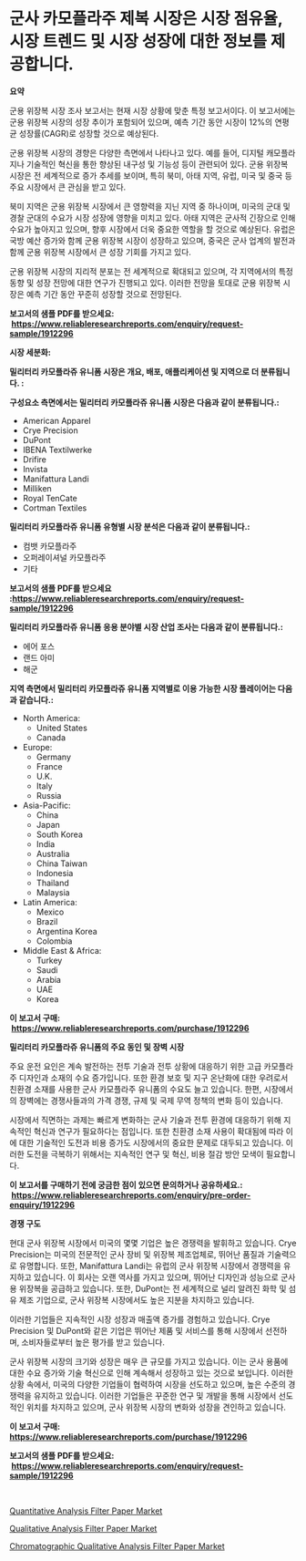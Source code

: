 <p><h1>군사 카모플라주 제복 시장은 시장 점유율, 시장 트렌드 및 시장 성장에 대한 정보를 제공합니다.</h1></p><p><strong>요약</strong></p>
<p><p>군용 위장복 시장 조사 보고서는 현재 시장 상황에 맞춘 특정 보고서이다. 이 보고서에는 군용 위장복 시장의 성장 추이가 포함되어 있으며, 예측 기간 동안 시장이 12%의 연평균 성장률(CAGR)로 성장할 것으로 예상된다.</p><p>군용 위장복 시장의 경향은 다양한 측면에서 나타나고 있다. 예를 들어, 디지털 캐모플라지나 기술적인 혁신을 통한 향상된 내구성 및 기능성 등이 관련되어 있다. 군용 위장복 시장은 전 세계적으로 증가 추세를 보이며, 특히 북미, 아태 지역, 유럽, 미국 및 중국 등 주요 시장에서 큰 관심을 받고 있다.</p><p>북미 지역은 군용 위장복 시장에서 큰 영향력을 지닌 지역 중 하나이며, 미국의 군대 및 경찰 군대의 수요가 시장 성장에 영향을 미치고 있다. 아태 지역은 군사적 긴장으로 인해 수요가 높아지고 있으며, 향후 시장에서 더욱 중요한 역할을 할 것으로 예상된다. 유럽은 국방 예산 증가와 함께 군용 위장복 시장이 성장하고 있으며, 중국은 군사 업계의 발전과 함께 군용 위장복 시장에서 큰 성장 기회를 가지고 있다.</p><p>군용 위장복 시장의 지리적 분포는 전 세계적으로 확대되고 있으며, 각 지역에서의 특정 동향 및 성장 전망에 대한 연구가 진행되고 있다. 이러한 전망을 토대로 군용 위장복 시장은 예측 기간 동안 꾸준히 성장할 것으로 전망된다.</p></p>
<p><strong>보고서의 샘플 PDF를 받으세요: &nbsp;<a href="https://www.reliableresearchreports.com/enquiry/request-sample/1912296">https://www.reliableresearchreports.com/enquiry/request-sample/1912296</a></strong></p>
<p><strong>시장 세분화:</strong></p>
<p><strong> 밀리터리 카모플라쥬 유니폼 시장은 개요, 배포, 애플리케이션 및 지역으로 더 분류됩니다. :</strong></p>
<p><strong>구성요소 측면에서는 밀리터리 카모플라쥬 유니폼 시장은 다음과 같이 분류됩니다.:</strong></p>
<p><ul><li>American Apparel</li><li>Crye Precision</li><li>DuPont</li><li>IBENA Textilwerke</li><li>Drifire</li><li>Invista</li><li>Manifattura Landi</li><li>Milliken</li><li>Royal TenCate</li><li>Cortman Textiles</li></ul></p>
<p><strong> 밀리터리 카모플라쥬 유니폼 유형별 시장 분석은 다음과 같이 분류됩니다.:</strong></p>
<p><ul><li>컴뱃 카모플라주</li><li>오퍼레이셔널 카모플라주</li><li>기타</li></ul></p>
<p><strong>보고서의 샘플 PDF를 받으세요 :<a href="https://www.reliableresearchreports.com/enquiry/request-sample/1912296">https://www.reliableresearchreports.com/enquiry/request-sample/1912296</a></strong></p>
<p><strong> 밀리터리 카모플라쥬 유니폼 응용 분야별 시장 산업 조사는 다음과 같이 분류됩니다.:</strong></p>
<p><ul><li>에어 포스</li><li>랜드 아미</li><li>해군</li></ul></p>
<p><strong>지역 측면에서 밀리터리 카모플라쥬 유니폼 지역별로 이용 가능한 시장 플레이어는 다음과 같습니다.:</strong></p>
<p><ul>
    <li>
        North America:
        <ul>
            <li>United States</li>
            <li>Canada</li>
        </ul>
    </li>
    <li>
        Europe:
        <ul>
            <li>Germany</li>
            <li>France</li>
            <li>U.K.</li>
            <li>Italy</li>
            <li>Russia</li>
        </ul>
    </li>
    <li>
        Asia-Pacific:
        <ul>
            <li>China</li>
            <li>Japan</li>
            <li>South Korea</li>
            <li>India</li>
            <li>Australia</li>
            <li>China Taiwan</li>
            <li>Indonesia</li>
            <li>Thailand</li>
            <li>Malaysia</li>
        </ul>
    </li>
    <li>
        Latin America:
        <ul>
            <li>Mexico</li>
            <li>Brazil</li>
            <li>Argentina Korea</li>
            <li>Colombia</li>
        </ul>
    </li>
    <li>
        Middle East & Africa:
        <ul>
            <li>Turkey</li>
            <li>Saudi</li>
            <li>Arabia</li>
            <li>UAE</li>
            <li>Korea</li>
        </ul>
    </li>
    </ul></p>
<p><strong>이 보고서 구매: &nbsp;<a href="https://www.reliableresearchreports.com/purchase/1912296">https://www.reliableresearchreports.com/purchase/1912296</a></strong></p>
<p><strong>밀리터리 카모플라쥬 유니폼의 주요 동인 및 장벽 시장</strong></p>
<p><p>주요 운전 요인은 계속 발전하는 전투 기술과 전투 상황에 대응하기 위한 고급 카모플라주 디자인과 소재의 수요 증가입니다. 또한 환경 보호 및 지구 온난화에 대한 우려로서 친환경 소재를 사용한 군사 카모플라주 유니폼의 수요도 늘고 있습니다. 한편, 시장에서의 장벽에는 경쟁사들과의 가격 경쟁, 규제 및 국제 무역 정책의 변화 등이 있습니다.</p><p>시장에서 직면하는 과제는 빠르게 변화하는 군사 기술과 전투 환경에 대응하기 위해 지속적인 혁신과 연구가 필요하다는 점입니다. 또한 친환경 소재 사용이 확대됨에 따라 이에 대한 기술적인 도전과 비용 증가도 시장에서의 중요한 문제로 대두되고 있습니다. 이러한 도전을 극복하기 위해서는 지속적인 연구 및 혁신, 비용 절감 방안 모색이 필요합니다.</p></p>
<p><strong>이 보고서를 구매하기 전에 궁금한 점이 있으면 문의하거나 공유하세요.: &nbsp;<a href="https://www.reliableresearchreports.com/enquiry/pre-order-enquiry/1912296">https://www.reliableresearchreports.com/enquiry/pre-order-enquiry/1912296</a></strong></p>
<p><strong>경쟁 구도</strong></p>
<p><p>현대 군사 위장복 시장에서 미국의 몇몇 기업은 높은 경쟁력을 발휘하고 있습니다. Crye Precision는 미국의 전문적인 군사 장비 및 위장복 제조업체로, 뛰어난 품질과 기술력으로 유명합니다. 또한, Manifattura Landi는 유럽의 군사 위장복 시장에서 경쟁력을 유지하고 있습니다. 이 회사는 오랜 역사를 가지고 있으며, 뛰어난 디자인과 성능으로 군사용 위장복을 공급하고 있습니다. 또한, DuPont는 전 세계적으로 널리 알려진 화학 및 섬유 제조 기업으로, 군사 위장복 시장에서도 높은 지분을 차지하고 있습니다.</p><p>이러한 기업들은 지속적인 시장 성장과 매출액 증가를 경험하고 있습니다. Crye Precision 및 DuPont와 같은 기업은 뛰어난 제품 및 서비스를 통해 시장에서 선전하며, 소비자들로부터 높은 평가를 받고 있습니다.</p><p>군사 위장복 시장의 크기와 성장은 매우 큰 규모를 가지고 있습니다. 이는 군사 용품에 대한 수요 증가와 기술 혁신으로 인해 계속해서 성장하고 있는 것으로 보입니다. 이러한 상황 속에서, 미국의 다양한 기업들이 협력하여 시장을 선도하고 있으며, 높은 수준의 경쟁력을 유지하고 있습니다. 이러한 기업들은 꾸준한 연구 및 개발을 통해 시장에서 선도적인 위치를 차지하고 있으며, 군사 위장복 시장의 변화와 성장을 견인하고 있습니다.</p></p>
<p><strong>이 보고서 구매: &nbsp; <a href="https://www.reliableresearchreports.com/purchase/1912296">https://www.reliableresearchreports.com/purchase/1912296</a></strong></p>
<p><strong>보고서의 샘플 PDF를 받으세요: &nbsp;<a href="https://www.reliableresearchreports.com/enquiry/request-sample/1912296">https://www.reliableresearchreports.com/enquiry/request-sample/1912296</a></strong><strong></strong></p>
<p>&nbsp;</p>
<p><p><a href="https://github.com/juancolorado15/Market-Research-Report-List-1/blob/main/quantitative-analysis-filter-paper-market.md">Quantitative Analysis Filter Paper Market</a></p><p><a href="https://github.com/dx0328/Market-Research-Report-List-1/blob/main/qualitative-analysis-filter-paper-market.md">Qualitative Analysis Filter Paper Market</a></p><p><a href="https://github.com/Glendatilghmankmgz0rbhwpy/Market-Research-Report-List-1/blob/main/chromatographic-qualitative-analysis-filter-paper-market.md">Chromatographic Qualitative Analysis Filter Paper Market</a></p></p>